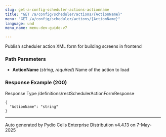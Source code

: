 ```yaml
---
slug: get-a-config-scheduler-actions-actionname
title: "GET /a/config/scheduler/actions/{ActionName}"
menu: "GET /a/config/scheduler/actions/{ActionName}"
language: und
menu_name: menu-dev-guide-v7

---
```








 
Publish scheduler action XML form for building screens in frontend  


### Path Parameters

 - **ActionName** (_string, required_) Name of the action to load




### Response Example (200)
Response Type /definitions/restSchedulerActionFormResponse

```
{
  "ActionName": "string"
}
```




---
Auto generated by Pydio Cells Enterprise Distribution v4.4.13 on 7-May-2025
